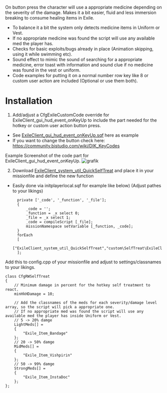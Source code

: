On button press the character will use a appropriate medicine depending on the severity of the damage.
Makes it a bit easier, fluid and less immersion breaking to consume healing items in Exile.
- To balance it a bit the system only detects medicine items in Uniform or Vest.
- If no appropriate medicine was found the script will use any available med the player has.
- Checks for basic exploits/bugs already in place (Animation skipping, using it while swimming etc).
- Sound effect to mimic the sound of searching for a appropriate medicine, error toast with information and sound clue if no medicine was found in the vest or uniform.
- Code examples for putting it on a normal number row key like 8 or custom user action are included (Optional or use them both). 

# Installation
1. Add/adjust a CfgExileCustomCode override for ExileClient_gui_hud_event_onKeyUp to include the part needed for the hotkey or custom user action button press.
- See [ExileClient_gui_hud_event_onKeyUp.sqf](https://github.com/ELRabito/ExileMod---Self-Treatment-Hotkey/blob/main/ExileClient_gui_hud_event_onKeyUp.sqf) here as example 
- If you want to change the button check here: https://community.bistudio.com/wiki/DIK_KeyCodes

Example Screenshot of the code part for ExileClient_gui_hud_event_onKeyUp.
![grafik](https://github.com/ELRabito/ExileMod---Self-Treatment-Hotkey/assets/39779934/8e2fedcd-9849-4aae-b47d-74b2db71fec6)

2. Download [ExileClient_system_util_QuickSelfTreat](https://github.com/ELRabito/ExileMod---Self-Treatment-Hotkey/blob/main/ExileClient_system_util_QuickSelfTreat.sqf) and place it in your missionfile and define the new function
- Easily done via initplayerlocal.sqf for example like below) (Adjust pathes to your likings)

		private ['_code', '_function', '_file'];
		{
			_code = '';
			_function = _x select 0;
			_file = _x select 1;
			_code = compileScript [_file];
			missionNamespace setVariable [_function, _code];
		}
		forEach
		[
			["ExileClient_system_util_QuickSelfTreat","custom\SelfTreat\ExileClient_system_util_QuickSelfTreat.sqf"]
		];


Add this to config.cpp of your missionfile and adjust to settings/classnames to your likings.

	class CfgRWSelfTreat
	{
		// Minimum damage in percent for the hotkey self treatment to react.
		minHkHDamage = 10;
		
		// Add the classnames of the meds for each severity/damage level array, so the script will pick a appropriate one.
		// If no appropriate med was found the script will use any available med the player has inside Uniform or Vest.
		// 5 -> 20% damge
		LightMeds[] =
		{
			"Exile_Item_Bandage"
		};
		// 20 -> 50% damge
		MidMeds[] =
		{
			"Exile_Item_Vishpirin"
		};
		// 50 -> 99% damge
		StrongMeds[] =
		{
			"Exile_Item_InstaDoc"
		};
	};
